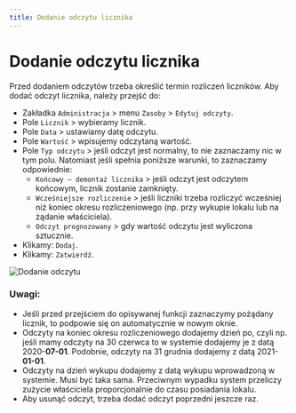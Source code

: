 ```yaml
---
title: Dodanie odczytu licznika
---
```

# Dodanie odczytu licznika

Przed dodaniem odczytów trzeba określić termin rozliczeń liczników. Aby dodać odczyt licznika, należy przejść do:

- Zakładka `Administracja` > menu `Zasoby` > `Edytuj odczyty`.
- Pole `Licznik` > wybieramy licznik.
- Pole `Data` > ustawiamy datę odczytu.
- Pole `Wartość` > wpisujemy odczytaną wartość.
- Pole `Typ odczytu` > jeśli odczyt jest normalny, to nie zaznaczamy nic w tym polu. Natomiast jeśli spełnia poniższe warunki, to zaznaczamy odpowiednie:
  - `Końcowy — demontaż licznika` > jeśli odczyt jest odczytem końcowym, licznik zostanie zamknięty.
  - `Wcześniejsze rozliczenie` > jeśli liczniki trzeba rozliczyć wcześniej niż koniec okresu rozliczeniowego (np. przy wykupie lokalu lub na żądanie właściciela).
  - `Odczyt prognozowany` > gdy wartość odczytu jest wyliczona sztucznie.
- Klikamy: `Dodaj`.
- Klikamy: `Zatwierdź`.

![Dodanie odczytu](dodanieodczytu.gif)

### Uwagi:

- Jeśli przed przejściem do opisywanej funkcji zaznaczymy pożądany licznik, to podpowie się on automatycznie w nowym oknie.
- Odczyty na koniec okresu rozliczeniowego dodajemy dzień po, czyli np. jeśli mamy odczyty na 30 czerwca to w systemie dodajemy je z datą 2020-**07-01**. Podobnie, odczyty na 31 grudnia dodajemy z datą 2021-**01-01**.
- Odczyty na dzień wykupu dodajemy z datą wykupu wprowadzoną w systemie. Musi być taka sama. Przeciwnym wypadku system przeliczy zużycie właściciela proporcjonalnie do czasu posiadania lokalu.
- Aby usunąć odczyt, trzeba dodać odczyt poprzedni jeszcze raz.